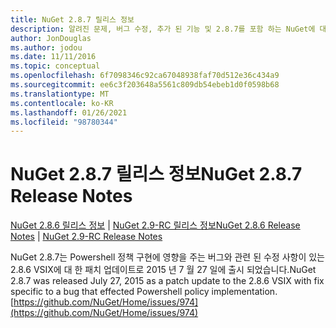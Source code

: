 ```yaml
---
title: NuGet 2.8.7 릴리스 정보
description: 알려진 문제, 버그 수정, 추가 된 기능 및 2.8.7를 포함 하는 NuGet에 대 한 릴리스 정보입니다.
author: JonDouglas
ms.author: jodou
ms.date: 11/11/2016
ms.topic: conceptual
ms.openlocfilehash: 6f7098346c92ca67048938faf70d512e36c434a9
ms.sourcegitcommit: ee6c3f203648a5561c809db54ebeb1d0f0598b68
ms.translationtype: MT
ms.contentlocale: ko-KR
ms.lasthandoff: 01/26/2021
ms.locfileid: "98780344"
---
```

# <a name="nuget-287-release-notes"></a><span data-ttu-id="f4aa9-103">NuGet 2.8.7 릴리스 정보</span><span class="sxs-lookup"><span data-stu-id="f4aa9-103">NuGet 2.8.7 Release Notes</span></span>

<span data-ttu-id="f4aa9-104">[NuGet 2.8.6 릴리스 정보](../release-notes/nuget-2.8.6.md)  |  [NuGet 2.9-RC 릴리스 정보](../release-notes/nuget-2.9-RC.md)</span><span class="sxs-lookup"><span data-stu-id="f4aa9-104">[NuGet 2.8.6 Release Notes](../release-notes/nuget-2.8.6.md) | [NuGet 2.9-RC Release Notes](../release-notes/nuget-2.9-RC.md)</span></span>

<span data-ttu-id="f4aa9-105">NuGet 2.8.7는 Powershell 정책 구현에 영향을 주는 버그와 관련 된 수정 사항이 있는 2.8.6 VSIX에 대 한 패치 업데이트로 2015 년 7 월 27 일에 출시 되었습니다.</span><span class="sxs-lookup"><span data-stu-id="f4aa9-105">NuGet 2.8.7 was released July 27, 2015 as a patch update to the 2.8.6 VSIX with fix specific to a bug that effected Powershell policy implementation.</span></span>
[https://github.com/NuGet/Home/issues/974](https://github.com/NuGet/Home/issues/974)
